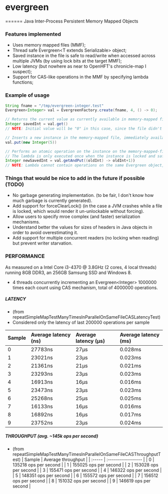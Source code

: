 # evergreen
======
Java Inter-Process Persistent Memory Mapped Objects

### Features implemented
* Uses memory mapped files (MMF);
* Thread safe Evergreen\<T extends Serializable\> object;
* Saved instance in the file is safe to read/write when accessed across multiple JVMs (by using lock bits at the target MMF);
* Low latency (but nowhere as near to OpenHFT's chronicle-map I suspect);
* Support for CAS-like operations in the MMF by specifying lambda functions;

### Example of usage

```java
String fname = "/tmp/evergreen-integer.test"
Evergreen<Integer> val = EvergreenFactory.create(fname, 4, () -> 0);

// Returns the current value as currently available in memory-mapped file.
Integer savedInt = val.get()
// NOTE: Initial value will be "0" in this case, since the file didn't exist so we used the "() -> 0" lambda to seed the instance in the file.

// Inserts a new instance in the memory-mapped file, immediately available to other threads/processes/JVMs.
val.put(new Integer(5)) 

// Performs an atomic operation on the instance on the memory-mapped-file.
// The lambda is only executed once when the instance is locked and safe to edit. As such, it can have side-effects.
Integer newSavedInt = val.getAndPut((oldInt) -> oldInt+1)) 
// NOTE: Lambda cannot contain operations on the same Evergreen object, or a deadlock will occur!
```

### Things that would be nice to add in the future if possible (TODO)
* No garbage generating implementation. (to be fair, I don't know how much garbage is currently generated).
* Add support for forceClearLock() (in the case a JVM crashes while a file is locked, which would render it un-unlockable without forcing).
* Allow users to specify mroe complex (and faster) serialization mechanisms.
* Understand better the values for sizes of headers in Java objects in order to avoid overestimating it.
* Add support for multiple concurrent readers (no locking when reading) but prevent writer starvation. 

###  PERFORMANCE
As measured on a Intel Core i3-4370 @ 3.8GHz (2 cores, 4 local threads) running 8GB DDR3, an 256GB Samsung SSD and Windows 8.
* 4 threads concurrently incrementing an Evergreen\<Integer\> 1000000 times each count using CAS mechanism, total of 4000000 operations. 

##### LATENCY 
* (from repeatSimpleMapTestManyTimesInParallelOnSameFileCASLatencyTest)
* Considered only the latency of last 200000 operations per sample 

| Sample | Average latency (ns) | Average latency (μs) | Average latency (ms) |
| :----- | :----------------- | :----------------- | :----------------- |
| 0 | 27783ns | 27μs | 0.028ms |
| 1 | 23021ns | 23μs | 0.023ms |
| 2 | 21361ns | 21μs | 0.021ms |
| 3 | 23293ns | 23μs | 0.023ms |
| 4 | 16913ns | 16μs | 0.016ms |
| 5 | 23473ns | 23μs | 0.023ms |
| 6 | 25268ns | 25μs | 0.025ms |
| 7 | 16133ns | 16μs | 0.016ms |
| 8 | 16892ns | 16μs | 0.017ms |
| 9 | 23752ns | 23μs | 0.024ms |

##### THROUGHPUT (avg. ~145k ops per second)
* (from repeatSimpleMapTestManyTimesInParallelOnSameFileCASThroughputTest)
| Sample | Average throughput |
| :----- | :----------------- |
| 0 | 135218 ops per second |
| 1 | 155025 ops per second |
| 2 | 153028 ops per second |
| 3 | 155471 ops per second |
| 4 | 146322 ops per second |
| 5 | 148351 ops per second |
| 6 | 155572 ops per second |
| 7 | 156512 ops per second |
| 8 | 151032 ops per second |
| 9 | 146619 ops per second |

